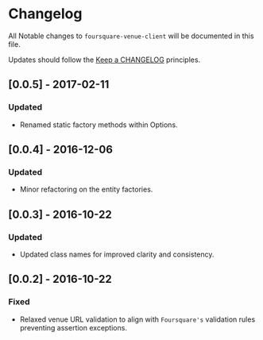 # Changelog

All Notable changes to `foursquare-venue-client` will be documented in this file.

Updates should follow the [Keep a CHANGELOG](http://keepachangelog.com/) principles.

## [0.0.5] - 2017-02-11

### Updated

- Renamed static factory methods within Options.

## [0.0.4] - 2016-12-06

### Updated

- Minor refactoring on the entity factories.

## [0.0.3] - 2016-10-22

### Updated

- Updated class names for improved clarity and consistency.

## [0.0.2] - 2016-10-22

### Fixed

- Relaxed venue URL validation to align with `Foursquare's` validation rules preventing
assertion exceptions.


